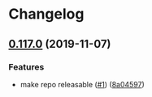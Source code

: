 # Changelog

## [0.117.0](https://www.github.com/googleapis/java-errorreporting/compare/0.116.0...v0.117.0) (2019-11-07)


### Features

* make repo releasable ([#1](https://www.github.com/googleapis/java-errorreporting/issues/1)) ([8a04597](https://www.github.com/googleapis/java-errorreporting/commit/8a04597ed2c422676a6b5c6f5ab269cf1a80f0ba))
